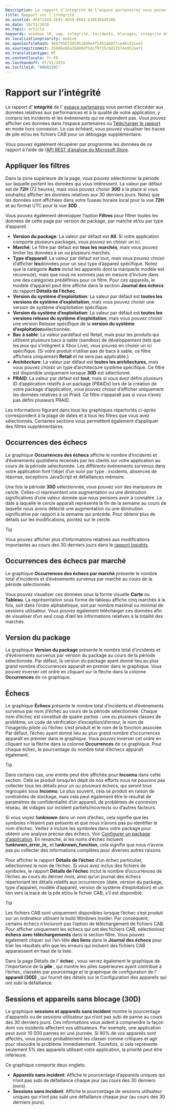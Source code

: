 ```yaml
---
Description: Le rapport d’intégrité de l’espace partenaires vous permet d’accéder aux données relatives aux performances et à la qualité de votre application, y compris les incidents et les événements qui ne répondent pas.
title: Rapport sur l’intégrité
ms.assetid: 4F671543-1E91-4E59-88A3-638E3E64539A
ms.date: 10/31/2018
ms.topic: article
keywords: windows 10, uwp, intégrité, incidents, blocages, intégrité de l’application, données d’intégrité, trace de pile, fichier cab, échec, échecs, pdb, symboles
ms.localizationpriority: medium
ms.openlocfilehash: 9b6795673959510d0e4f5452a68ffced6c43ced1
ms.sourcegitcommit: 350d6e6ba36800df582f9715c8d21574a952aef1
ms.translationtype: MT
ms.contentlocale: fr-FR
ms.lasthandoff: 07/31/2019
ms.locfileid: "68682501"
---
```

# <a name="health-report"></a>Rapport sur l’intégrité

Le rapport d' **intégrité** de l' [espace partenaires](https://partner.microsoft.com/dashboard) vous permet d’accéder aux données relatives aux performances et à la qualité de votre application, y compris les incidents et les événements qui ne répondent pas. Vous pouvez afficher ces données dans l’espace partenaires ou [Télécharger le rapport](download-analytic-reports.md) en mode hors connexion. Le cas échéant, vous pouvez visualiser les traces de pile et/ou les fichiers CAB pour un débogage supplémentaire.

Vous pouvez également récupérer par programme les données de ce rapport à l’aide de l’[API REST d’analyse du Microsoft Store](../monetize/access-analytics-data-using-windows-store-services.md).


## <a name="apply-filters"></a>Appliquer les filtres

Dans la zone supérieure de la page, vous pouvez sélectionner la période sur laquelle portent les données qui vous intéressent. La valeur par défaut est de **72H** (72 heures), mais vous pouvez choisir **30D** à la place si vous souhaitez afficher les données relatives aux 30 derniers jours. Notez que les données sont affichées dans votre fuseau horaire local pour la vue **72H** et au format UTC pour la vue **30D** .

Vous pouvez également développer l’option **Filtres** pour filtrer toutes les données de cette page par version de package, par marché et/ou par type d’appareil.

-   **Version du package**: La valeur par défaut est **All**. Si votre application comporte plusieurs packages, vous pouvez en choisir un ici.
-   **Marché**: Le filtre par défaut est **tous les marchés**, mais vous pouvez limiter les données à un ou plusieurs marchés.
-   **Type d’appareil**: La valeur par défaut est tout, mais vous pouvez choisir d’afficher **les**données pour un seul type d’appareil spécifique. Notez que la catégorie **Autre** inclut les appareils dont la marque/le modèle est reconnu(e), mais que nous ne sommes pas en mesure d’inclure dans une des catégories prédéfinies pour ce filtre. Pour ces appareils, le modèle d’appareil peut être affiché dans la section **Journal des échecs** du rapport **Détails de l’échec**.  
-   **Version du système d’exploitation**: La valeur par défaut est **toutes les versions de système d’exploitation**, mais vous pouvez choisir une version de système d’exploitation spécifique.
-   **Version du système d’exploitation**: La valeur par défaut est **toutes les versions release du système d’exploitation**, mais vous pouvez choisir une version Release spécifique de la **version du système d’exploitation**sélectionnée.
-   **Bac à sable**: La valeur pardéfaut est Retail, mais pour les produits qui utilisent plusieurs bacs à sable (sandbox) de développement (tels que les jeux qui s’intègrent à Xbox Live), vous pouvez en choisir un ici spécifique. (Si votre produit n’utilise pas de bacs à sable, ce filtre affichera uniquement **Retail** et ne sera pas applicable.)
-   **Architecture**: La valeur par défaut est **toutes les architectures**, mais vous pouvez choisir un type d’architecture système spécifique. Ce filtre est disponible uniquement lorsque **30D** est sélectionné.
-   **PRAID**: La valeur par défaut est **tout**, mais si vous avez défini plusieurs ID d’application relatifs à un package (PRAIDs) lors de la création de votre package d’application, vous pouvez choisir d’afficher uniquement les données relatives à un Praid. Ce filtre n’apparaît pas si vous n’avez pas défini plusieurs PRAID.

Les informations figurant dans tous les graphiques répertoriés ci-après correspondent à la plage de dates et à tous les filtres que vous avez sélectionnés. Certaines sections vous permettent également d’appliquer des filtres supplémentaires.


## <a name="failure-hits"></a>Occurrences des échecs

Le graphique **Occurrences des échecs** affiche le nombre d’incidents et d’événements quotidiens recensés par les clients sur votre application au cours de la période sélectionnée. Les différents événements survenus dans votre application font l’objet d’un suivi par type : incidents, absences de réponse, exceptions JavaScript et défaillances mémoire.

Une fois la période **30D** sélectionnée, vous pouvez voir des marqueurs de cercle. Celles-ci représentent une augmentation ou une diminution significatives d’une valeur donnée que nous pensons avoir à connaître. La date à laquelle le cercle apparaît représente la fin de la semaine au cours de laquelle nous avons détecté une augmentation ou une diminution significative par rapport à la semaine qui précède. Pour obtenir plus de détails sur les modifications, pointez sur le cercle.  

> [!TIP]
> Vous pouvez afficher plus d’informations relatives aux modifications importantes au cours des 30 derniers jours dans le [rapport Insights](insights-report.md).

## <a name="failure-hits-by-market"></a>Occurrences des échecs par marché

Le graphique **Occurrences des échecs par marché** présente le nombre total d’incidents et d’événements survenus par marché au cours de la période sélectionnée.

Vous pouvez visualiser ces données sous la forme visuelle **Carte** ou **Tableau**. La représentation sous forme de tableau affiche cinq marchés à la fois, soit dans l’ordre alphabétique, soit par nombre maximal ou minimal de sessions utilisateur. Vous pouvez également télécharger ces données afin de visualiser d’un seul coup d’œil les informations relatives à la totalité des marchés.


## <a name="package-version"></a>Version du package

Le graphique **Version du package** présente le nombre total d’incidents et d’événements survenus par version du package au cours de la période sélectionnée. Par défaut, la version du package ayant donné lieu au plus grand nombre d’occurrences apparaît en premier dans le graphique. Vous pouvez inverser cet ordre en cliquant sur la flèche dans la colonne **Occurrences** de ce graphique.

## <a name="failures"></a>Échecs

Le graphique **Échecs** présente le nombre total d’incidents et d’événements survenus par nom d’échec au cours de la période sélectionnée. Chaque nom d’échec est constitué de quatre parties : une ou plusieurs classes de problème, un code de vérification d’exception/d’erreur, le nom de l’image/du pilote où l’échec s’est produit et le nom de la fonction associée. Par défaut, l’échec ayant donné lieu au plus grand nombre d’occurrences apparaît en premier dans le graphique. Vous pouvez inverser cet ordre en cliquant sur la flèche dans la colonne **Occurrences** de ce graphique. Pour chaque échec, le pourcentage du nombre total d’échecs apparaît également.

> [!TIP]
> Dans certains cas, une entrée peut être affichée pour **Inconnu** dans cette section. Cela se produit lorsqu’en dépit de nos efforts nous ne pouvons pas collecter tous les détails pour un ou plusieurs échecs, qui seront tous regroupés sous **Inconnu**. Le plus souvent, cela se produit en raison de contraintes de stockage, mais cela peut également être le résultat de paramètres de confidentialité d’un appareil, de problèmes de connexion réseau, de vidages sur incident partiels/incorrects ou d’autres facteurs.
>
> Si vous voyez **!unknown** dans un nom d’échec, cela signifie que les symboles n’étaient pas présents et que nous n’avons pas pu identifier le nom d’échec. Veillez à inclure les symboles dans votre package pour obtenir une analyse précise des échecs. Voir [Configurer un package d’application](/windows/msix/package/packaging-uwp-apps#configure-an-app-package). En revanche, si les noms d’échec incluent **!unknown_error_in_** et **!unknown_function**, cela signifie que nous n’avons pas pu collecter des informations complètes pour diverses autres raisons.

Pour afficher le rapport **Détails de l’échec** d’un échec particulier, sélectionnez le nom de l’échec. Si vous avez inclus des fichiers de symboles, le rapport **Détails de l’échec** inclut le nombre d’occurrences de l’échec au cours du dernier mois, ainsi qu’un journal des échecs répertoriant les détails relatifs aux occurrences (date, version du package, type d’appareil, modèle d’appareil, version de système d’exploitation) et un lien vers la trace de la pile et/ou le fichier CAB, s’il est disponible.

> [!TIP]
> Les fichiers CAB sont uniquement disponibles lorsque l’échec s’est produit sur un ordinateur utilisant la build Windows Insider. Par conséquent, certains échecs n’incluront pas l’option de téléchargement de fichiers CAB. Pour afficher uniquement les échecs qui ont des fichiers CAB, sélectionnez **échecs avec téléchargements** dans la section filtre. Vous pouvez également cliquer sur l’en-tête **des liens** dans le **Journal des échecs** pour trier les résultats afin que les erreurs qui incluent des fichiers CAB apparaissent en haut de la liste.

Dans la page Détails de l' **échec** , vous verrez également le graphique de l’importance de la **pile** , qui montre les piles supérieures ayant contribué à l’échec, classées par pourcentage et le graphique de configuration de l' **appareil (30D)** , qui fournit des détails sur le Configuration des appareils qui ont subi la défaillance. 


## <a name="crash-free-sessions-and-devices-30d"></a>Sessions et appareils sans blocage (30D)

Le graphique **sessions et appareils sans incident** montre le pourcentage d’appareils ou de sessions utilisateur qui n’ont pas subi de panne au cours des 30 derniers jours. Ces informations vous aident à comprendre la façon dont vos incidents affectent vos utilisateurs. Par exemple, une application peut avoir 10 000 pannes en une journée. Si 90% de vos appareils sont affectés, vous pouvez probablement les classer comme critiques et agir pour résoudre le problème immédiatement. Toutefois, si cela représente seulement 5% des appareils utilisant votre application, la priorité peut être inférieure.

Ce graphique comporte deux onglets:
- **Appareils sans incident**: Affiche le pourcentage d’appareils uniques qui n’ont pas subi de défaillance chaque jour (au cours des 30 derniers jours).
- **Sessions sans incident**: Affiche le pourcentage de sessions utilisateur uniques qui n’ont pas subi une défaillance chaque jour (au cours des 30 derniers jours).


 

 
